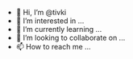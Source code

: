 - 👋 Hi, I’m @tivki
- 👀 I’m interested in ...
- 🌱 I’m currently learning ...
- 💞️ I’m looking to collaborate on ...
- 📫 How to reach me ...

<!---
tivki/tivki is a ✨ special ✨ repository because its `README.md` (this file) appears on your GitHub profile.
You can click the Preview link to take a look at your changes.
--->
